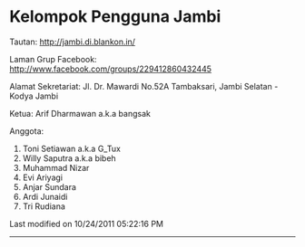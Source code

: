 # Kelompok Pengguna  Jambi

Tautan: ​http://jambi.di.blankon.in/

Laman Grup Facebook: ​http://www.facebook.com/groups/229412860432445

Alamat Sekretariat: Jl. Dr. Mawardi No.52A Tambaksari, Jambi Selatan - Kodya Jambi

Ketua: Arif Dharmawan a.k.a bangsak

Anggota:
  1. Toni Setiawan a.k.a G_Tux
  2. Willy Saputra a.k.a bibeh
  3. Muhammad Nizar
  4. Evi Ariyagi
  5. Anjar Sundara
  6. Ardi Junaidi
  7. Tri Rudiana

Last modified on 10/24/2011 05:22:16 PM
 
---
 
